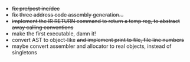 * ~~fix pre/post inc/dec~~
* ~~fix three address code assembly generation...~~
* ~~implement the IR RETURN command to return a temp reg, to abstract away calling conventions~~
* make the first executable, damn it!
* convert AST to object-like ~~and implement print to file, file line numbers~~
* maybe convert assembler and allocator to real objects, instead of singletons